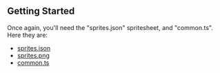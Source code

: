 ## Getting Started

Once again, you'll need the "sprites.json" spritesheet, and "common.ts".  Here they are:

- [sprites.json](../assets/sprites.json)
- [sprites.png](../assets/sprites.png)
- [common.ts](common.ts)
